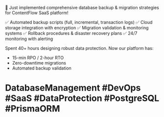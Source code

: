 🚀 Just implemented comprehensive database backup & migration strategies for ContentFlow SaaS platform!

✅ Automated backup scripts (full, incremental, transaction logs)
✅ Cloud storage integration with encryption
✅ Migration validation & monitoring systems
✅ Rollback procedures & disaster recovery plans
✅ 24/7 monitoring with alerting

Spent 40+ hours designing robust data protection. Now our platform has:

- 15-min RPO / 2-hour RTO
- Zero-downtime migrations
- Automated backup validation

# DatabaseManagement #DevOps #SaaS #DataProtection #PostgreSQL #PrismaORM
